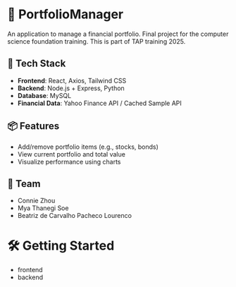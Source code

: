 # 💼 PortfolioManager
An application to manage a financial portfolio. 
Final project for the computer science foundation training.
This is part of TAP training 2025.

## 🚀 Tech Stack

- **Frontend**: React, Axios, Tailwind CSS
- **Backend**: Node.js + Express, Python
- **Database**: MySQL
- **Financial Data**: Yahoo Finance API / Cached Sample API

## 📦 Features

- Add/remove portfolio items (e.g., stocks, bonds)
- View current portfolio and total value
- Visualize performance using charts

## 👥 Team

- Connie Zhou
- Mya Thanegi Soe
- Beatriz de Carvalho Pacheco Lourenco


# 🛠️ Getting Started

- frontend
- backend
